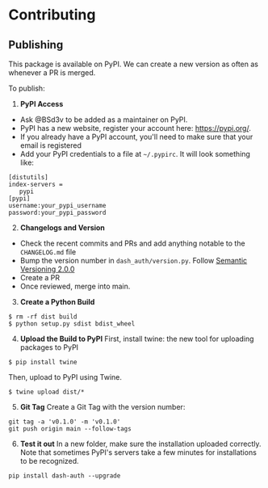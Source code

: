 # Contributing

## Publishing

This package is available on PyPI. We can create a new version as often as whenever a PR is merged.

To publish:
1. **PyPI Access**
- Ask @BSd3v to be added as a maintainer on PyPI.
- PyPI has a new website, register your account here: https://pypi.org/.
- If you already have a PyPI account, you'll need to make sure that your email is registered
- Add your PyPI credentials to a file at `~/.pypirc`.
It will look something like:
```
[distutils]
index-servers =
   pypi
[pypi]
username:your_pypi_username
password:your_pypi_password
```

2. **Changelogs and Version**
- Check the recent commits and PRs and add anything notable to the `CHANGELOG.md` file
- Bump the version number in `dash_auth/version.py`. Follow [Semantic Versioning 2.0.0](https://semver.org/)
- Create a PR
- Once reviewed, merge into main.

3. **Create a Python Build**
```
$ rm -rf dist build
$ python setup.py sdist bdist_wheel
```

4. **Upload the Build to PyPI**
First, install twine: the new tool for uploading packages to PyPI
```
$ pip install twine
```

Then, upload to PyPI using Twine.
```
$ twine upload dist/*
```

5. **Git Tag**
Create a Git Tag with the version number:
```
git tag -a 'v0.1.0' -m 'v0.1.0'
git push origin main --follow-tags
```

6. **Test it out**
In a new folder, make sure the installation uploaded correctly.
Note that sometimes PyPI's servers take a few minutes for installations to be recognized.
```
pip install dash-auth --upgrade
```
